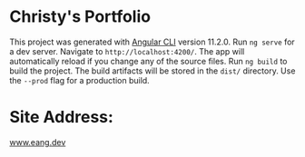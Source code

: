 # Christy's Portfolio
This project was generated with [Angular CLI](https://github.com/angular/angular-cli) version 11.2.0.
Run `ng serve` for a dev server. Navigate to `http://localhost:4200/`. The app will automatically reload if you change any of the source files.
Run `ng build` to build the project. The build artifacts will be stored in the `dist/` directory. Use the `--prod` flag for a production build.

# Site Address:
www.eang.dev
